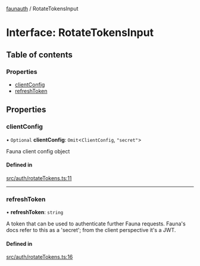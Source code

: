 [faunauth](../index.md) / RotateTokensInput

# Interface: RotateTokensInput

## Table of contents

### Properties

- [clientConfig](RotateTokensInput.md#clientconfig)
- [refreshToken](RotateTokensInput.md#refreshtoken)

## Properties

### clientConfig

• `Optional` **clientConfig**: `Omit`<`ClientConfig`, ``"secret"``\>

Fauna client config object

#### Defined in

[src/auth/rotateTokens.ts:11](https://github.com/alexnitta/faunauth/blob/44c1409/src/auth/rotateTokens.ts#L11)

___

### refreshToken

• **refreshToken**: `string`

A token that can be used to authenticate further Fauna requests. Fauna's docs refer to this
as a 'secret'; from the client perspective it's a JWT.

#### Defined in

[src/auth/rotateTokens.ts:16](https://github.com/alexnitta/faunauth/blob/44c1409/src/auth/rotateTokens.ts#L16)
